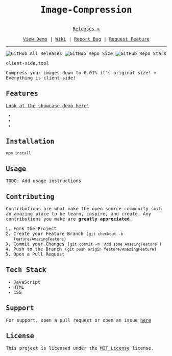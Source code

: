 
<style>
    @import url("https://fonts.googleapis.com/css?family=Fira+Code");
    * {
        font-family: "Fira Code", monospace;
    }
    h1 {
        text-align: center;
        font-weight: 800;
    }
    h2 {
        font-weight: 800;
    }
    p {
        font-weight: 100;
    }
</style>
# Image-Compression

<p align="center">
  <p align="center">
    <br />
    <a href="https://github.com/ScorchChamp/Image-Compression/releases/">Releases &#187;</a>
    <br />
    <br />
    <a href="https://github.com/ScorchChamp/Image-Compression">View Demo</a> |
    <a href="https://github.com/ScorchChamp/Image-Compression/wiki">Wiki</a> |
    <a href="https://github.com/ScorchChamp/Image-Compression/issues">Report Bug</a> |
    <a href="https://github.com/ScorchChamp/Image-Compression/issues">Request Feature</a>
  </p>
</p>


-------------
![GitHub All Releases](https://img.shields.io/github/downloads/ScorchChamp/Image-Compression/total?style=for-the-badge)
![GitHub Repo Size](https://img.shields.io/github/repo-size/ScorchChamp/Image-Compression?style=for-the-badge)
![GitHub Repo Stars](https://img.shields.io/github/stars/ScorchChamp/Image-Compression?style=for-the-badge)

client-side,tool

Compress your images down to 0.01% it's original size! + Everything is client-side!

## Features

[Look at the showcase demo here!](https://ScorchChamp.github.io/Image-Compression)

-
-
-


## Installation

```cmd
npm install
```

## Usage

TODO: Add usage instructions

## Contributing

Contributions are what make the open source community such an amazing place to be learn, inspire, and create. Any contributions you make are **greatly appreciated**.

1. Fork the Project
2. Create your Feature Branch (`git checkout -b feature/AmazingFeature`)
3. Commit your Changes (`git commit -m 'Add some AmazingFeature'`)
4. Push to the Branch (`git push origin feature/AmazingFeature`)
5. Open a Pull Request


## Tech Stack

 - JavaScript
 - HTML
 - CSS

## Support

For support, open a pull request or open an issue [here](https://github.com/ScorchChamp/Image-Compression/issues/new)

## License

This project is licensed under the <a href="https://api.github.com/licenses/mit}">MIT License</a> license.
        